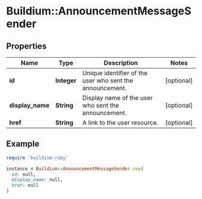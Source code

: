 # Buildium::AnnouncementMessageSender

## Properties

| Name | Type | Description | Notes |
| ---- | ---- | ----------- | ----- |
| **id** | **Integer** | Unique identifier of the user who sent the announcement. | [optional] |
| **display_name** | **String** | Display name of the user who sent the announcement. | [optional] |
| **href** | **String** | A link to the user resource. | [optional] |

## Example

```ruby
require 'buildium-ruby'

instance = Buildium::AnnouncementMessageSender.new(
  id: null,
  display_name: null,
  href: null
)
```

